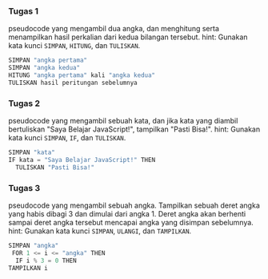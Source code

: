 ### Tugas 1
pseudocode yang mengambil dua angka, dan menghitung serta menampilkan hasil perkalian dari kedua bilangan tersebut.
hint: Gunakan kata kunci `SIMPAN`, `HITUNG`, dan `TULISKAN`.

```javascript
SIMPAN "angka pertama"
SIMPAN "angka kedua"
HITUNG "angka pertama" kali "angka kedua"
TULISKAN hasil peritungan sebelumnya  
```
### Tugas 2
pseudocode yang mengambil sebuah kata, dan jika kata yang diambil bertuliskan "Saya Belajar JavaScript!", tampilkan "Pasti Bisa!".
hint: Gunakan kata kunci `SIMPAN`, `IF`, dan `TULISKAN`.

```javascript
SIMPAN "kata"
IF kata = "Saya Belajar JavaScript!" THEN
  TULISKAN "Pasti Bisa!"
```

### Tugas 3
pseudocode yang mengambil sebuah angka. Tampilkan sebuah deret angka yang habis dibagi 3 dan dimulai dari angka 1. Deret angka akan berhenti sampai deret angka tersebut mencapai angka yang disimpan sebelumnya.
hint: Gunakan kata kunci `SIMPAN`, `ULANGI`, dan `TAMPILKAN`.

```javascript
SIMPAN "angka"
 FOR 1 <= i <= "angka" THEN
  IF i % 3 = 0 THEN
TAMPILKAN i
```
